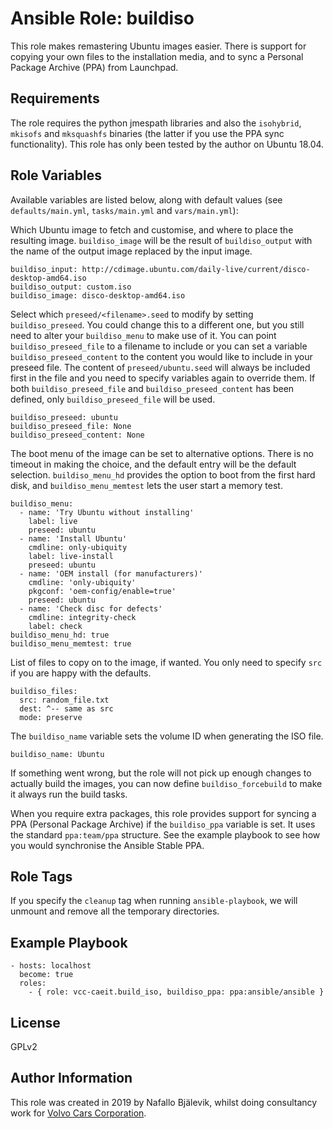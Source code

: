 Ansible Role: buildiso
=========

This role makes remastering Ubuntu images easier. There is support for copying your own files to the installation media, and to sync a Personal Package Archive (PPA) from Launchpad.

Requirements
------------

The role requires the python jmespath libraries and also the `isohybrid`, `mkisofs` and `mksquashfs` binaries (the latter if you use the PPA sync functionality).
This role has only been tested by the author on Ubuntu 18.04.

Role Variables
--------------

Available variables are listed below, along with default values (see `defaults/main.yml`, `tasks/main.yml` and `vars/main.yml`):

Which Ubuntu image to fetch and customise, and where to place the resulting image. `buildiso_image` will be the result of `buildiso_output` with the name of the output image replaced by the input image.

    buildiso_input: http://cdimage.ubuntu.com/daily-live/current/disco-desktop-amd64.iso
    buildiso_output: custom.iso
    buildiso_image: disco-desktop-amd64.iso

Select which `preseed/<filename>.seed` to modify by setting `buildiso_preseed`. You could change this to a different one, but you still need to alter your `buildiso_menu` to make use of it.
You can point `buildiso_preseed_file` to a filename to include or you can set a variable `buildiso_preseed_content` to the content you would like to include in your preseed file.
The content of `preseed/ubuntu.seed` will always be included first in the file and you need to specify variables again to override them.
If both `buildiso_preseed_file` and `buildiso_preseed_content` has been defined, only `buildiso_preseed_file` will be used.

    buildiso_preseed: ubuntu
    buildiso_preseed_file: None
    buildiso_preseed_content: None

The boot menu of the image can be set to alternative options. There is no timeout in making the choice, and the default entry will be the default selection.
`buildiso_menu_hd` provides the option to boot from the first hard disk, and `buildiso_menu_memtest` lets the user start a memory test.

    buildiso_menu:
      - name: 'Try Ubuntu without installing'
        label: live
        preseed: ubuntu
      - name: 'Install Ubuntu'
        cmdline: only-ubiquity
        label: live-install
        preseed: ubuntu
      - name: 'OEM install (for manufacturers)'
        cmdline: 'only-ubiquity'
        pkgconf: 'oem-config/enable=true'
        preseed: ubuntu
      - name: 'Check disc for defects'
        cmdline: integrity-check
        label: check
    buildiso_menu_hd: true
    buildiso_menu_memtest: true

List of files to copy on to the image, if wanted. You only need to specify `src` if you are happy with the defaults.

    buildiso_files:
      src: random_file.txt
      dest: ^-- same as src
      mode: preserve

The `buildiso_name` variable sets the volume ID when generating the ISO file.

    buildiso_name: Ubuntu

If something went wrong, but the role will not pick up enough changes to actually build the images, you can now define `buildiso_forcebuild` to make it always run the build tasks.

When you require extra packages, this role provides support for syncing a PPA (Personal Package Archive) if the `buildiso_ppa` variable is set.
It uses the standard `ppa:team/ppa` structure. See the example playbook to see how you would synchronise the Ansible Stable PPA.

Role Tags
--------------

If you specify the `cleanup` tag when running `ansible-playbook`, we will unmount and remove all the temporary directories.

Example Playbook
----------------

    - hosts: localhost
      become: true
      roles:
        - { role: vcc-caeit.build_iso, buildiso_ppa: ppa:ansible/ansible }

License
-------

GPLv2

Author Information
------------------

This role was created in 2019 by Nafallo Bjälevik, whilst doing consultancy work for [Volvo Cars Corporation](http://www.volvocars.com/).
